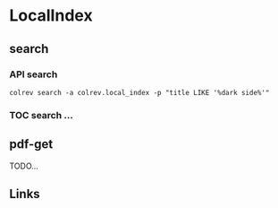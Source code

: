 # LocalIndex

## search

### API search

```
colrev search -a colrev.local_index -p "title LIKE '%dark side%'"
```

### TOC search ...

## pdf-get

TODO...

## Links
